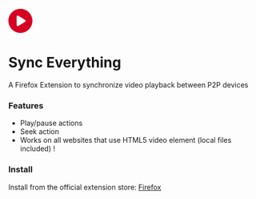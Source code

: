 ![](icons/48.png)
# Sync Everything
A Firefox Extension to synchronize video playback between P2P devices

### Features
* Play/pause actions
* Seek action
* Works on all websites that use HTML5 video element (local files included) !

### Install
Install from the official extension store:
[Firefox](https://addons.mozilla.org/en-US/firefox/addon/sync_everything/)
